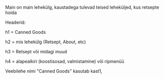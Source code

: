 Main on main lehekülg, kaustadega tulevad teised leheküljed, kus retsepte hoida

Headerid:

h1 = Canned Goods

h2 = mis lehekülg (Retsept, About, etc)

h3 = Retsept või midagi muud

h4 = alapealkiri (koostisosad, valmistamine) või ripmenüü


Veebilehe nimi "Canned Goods" kasutab kast1, 